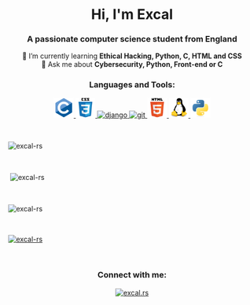 <h1 align="center">Hi, I'm Excal</h1>
<h3 align="center">A passionate computer science student from England</h3>
<p align="center">
  🌱 I’m currently learning <strong>Ethical Hacking, Python, C, HTML and CSS</strong> <br />
 💬 Ask me about <strong>Cybersecurity, Python, Front-end or C </strong>
</p>


<h3 align="center">Languages and Tools:</h3>
<p align="center"> <a href="https://www.cprogramming.com/" target="_blank" rel="noreferrer"> <img src="https://raw.githubusercontent.com/devicons/devicon/master/icons/c/c-original.svg" alt="c" width="40" height="40"/> </a> <a href="https://www.w3schools.com/css/" target="_blank" rel="noreferrer"> <img src="https://raw.githubusercontent.com/devicons/devicon/master/icons/css3/css3-original-wordmark.svg" alt="css3" width="40" height="40"/> </a> <a href="https://www.djangoproject.com/" target="_blank" rel="noreferrer"> <img src="https://cdn.worldvectorlogo.com/logos/django.svg" alt="django" width="40" height="40"/> </a> <a href="https://git-scm.com/" target="_blank" rel="noreferrer"> <img src="https://www.vectorlogo.zone/logos/git-scm/git-scm-icon.svg" alt="git" width="40" height="40"/> </a> <a href="https://www.w3.org/html/" target="_blank" rel="noreferrer"> <img src="https://raw.githubusercontent.com/devicons/devicon/master/icons/html5/html5-original-wordmark.svg" alt="html5" width="40" height="40"/> </a> <a href="https://www.linux.org/" target="_blank" rel="noreferrer"> <img src="https://raw.githubusercontent.com/devicons/devicon/master/icons/linux/linux-original.svg" alt="linux" width="40" height="40"/> </a> <a href="https://www.python.org" target="_blank" rel="noreferrer"> <img src="https://raw.githubusercontent.com/devicons/devicon/master/icons/python/python-original.svg" alt="python" width="40" height="40"/> </a> </p>

<br />
<p><img align="center" src="https://github-readme-stats.vercel.app/api/top-langs?username=excal-rs&show_icons=true&locale=en&layout=compact" alt="excal-rs" /></p>
<br />

<p>&nbsp;<img align="center" src="https://github-readme-stats.vercel.app/api?username=excal-rs&show_icons=true&locale=en" alt="excal-rs" /></p>
<br />

<p><img align="center" src="https://github-readme-streak-stats.herokuapp.com/?user=excal-rs&" alt="excal-rs" /></p>
<br />

<p align="left" style="display: block;"> <a href="https://github.com/ryo-ma/github-profile-trophy"><img src="https://github-profile-trophy.vercel.app/?username=excal-rs" alt="excal-rs" /></a> </p>
<br />

<h3 align="center">Connect with me:</h3>
<p align="center">
<a href="https://stackoverflow.com/users/17708672/excal-rs" target="blank"><img align="center" src="https://raw.githubusercontent.com/rahuldkjain/github-profile-readme-generator/master/src/images/icons/Social/stack-overflow.svg" alt="excal.rs" height="30" width="40" /></a>
</p>
